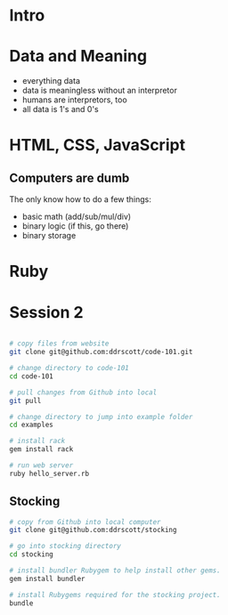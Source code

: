 # Intro

# Data and Meaning
- everything data
- data is meaningless without an interpretor
- humans are interpretors, too
- all data is 1's and 0's

# HTML, CSS, JavaScript

## Computers are dumb
The only know how to do a few things:
- basic math (add/sub/mul/div)
- binary logic (if this, go there)
- binary storage

# Ruby


# Session 2
```sh

# copy files from website
git clone git@github.com:ddrscott/code-101.git

# change directory to code-101
cd code-101

# pull changes from Github into local
git pull

# change directory to jump into example folder
cd examples

# install rack
gem install rack

# run web server
ruby hello_server.rb
```


## Stocking
```sh
# copy from Github into local computer
git clone git@github.com:ddrscott/stocking

# go into stocking directory
cd stocking

# install bundler Rubygem to help install other gems.
gem install bundler

# install Rubygems required for the stocking project.
bundle
```
